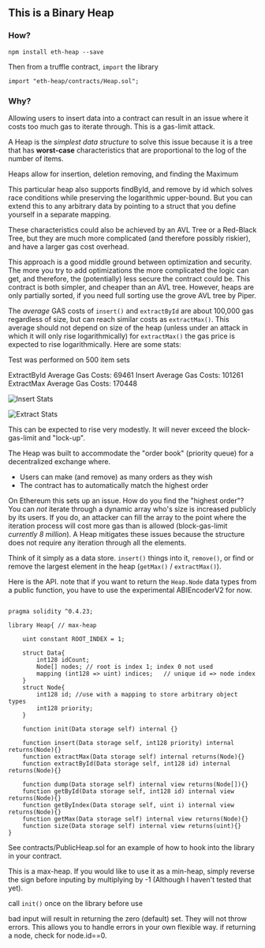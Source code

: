 ## This is a Binary Heap

### How?
```
npm install eth-heap --save
```
Then from a truffle contract, `import` the library
```solidity
import "eth-heap/contracts/Heap.sol";

```

### Why?

Allowing users to insert data into a contract can result in an issue where it costs too much gas to iterate through. This is a gas-limit attack.

A Heap is the *simplest data structure* to solve this issue because it is a tree that has **worst-case** characteristics that are proportional to the log of the number of items.

Heaps allow for insertion, deletion removing, and finding the Maximum

This particular heap also supports findById, and remove by id which solves race conditions while preserving the logarithmic upper-bound.
But you can extend this to any arbitrary data by pointing to a struct that you define yourself in a separate mapping.

These characteristics could also be achieved by an AVL Tree or a Red-Black Tree, but they are much more complicated (and therefore possibly riskier), and have a larger gas cost overhead.

This approach is a good middle ground between optimization and security. The more you try to add optimizations the more complicated the logic can get, and therefore, the (potentially) less secure the contract could be. This contract is both simpler, and cheaper than an AVL tree. However, heaps are only partially sorted, if you need full sorting use the grove AVL tree by Piper.

The *average* GAS costs of `insert()` and `extractById` are about 100,000 gas regardless of size, but can reach similar costs as `extractMax()`. This average should not depend on size of the heap (unless under an attack in which it will only rise logarithmically) for `extractMax()` the gas price is expected to rise logarithmically. Here are some stats:

Test was performed on 500 item sets

ExtractById Average Gas Costs:   69461
Insert Average Gas Costs:       101261
ExtractMax Average Gas Costs:   170448


![Insert Stats](https://raw.githubusercontent.com/zmitton/eth-heap/master/img/insertStats.png)

![Extract Stats](https://raw.githubusercontent.com/zmitton/eth-heap/master/img/extractStats.png)


This can be expected to rise very modestly. It will never exceed the block-gas-limit and "lock-up".

The Heap was built to accommodate the "order book" (priority queue) for a decentralized exchange where. 
  - Users can make (and remove) as many orders as they wish
  - The contract has to automatically match the highest order

On Ethereum this sets up an issue. How do you find the "highest order"? You can *not* iterate through a dynamic array who's size is increased publicly by its users. If you do, an attacker can fill the array to the point where the iteration process will cost more gas than is allowed (block-gas-limit *currently 8 million*). A Heap mitigates these issues because the structure does not require any iteration through all the elements.

Think of it simply as a data store. `insert()` things into it, `remove()`, or find or remove the largest element in the heap (`getMax()` / `extractMax()`).

Here is the API. note that if you want to return the `Heap.Node` data types from a public function, you have to use the experimental ABIEncoderV2 for now.

```solidity

pragma solidity ^0.4.23;

library Heap{ // max-heap

    uint constant ROOT_INDEX = 1;

    struct Data{
        int128 idCount;
        Node[] nodes; // root is index 1; index 0 not used
        mapping (int128 => uint) indices;   // unique id => node index
    }
    struct Node{
        int128 id; //use with a mapping to store arbitrary object types
        int128 priority;
    }

    function init(Data storage self) internal {}

    function insert(Data storage self, int128 priority) internal returns(Node){}
    function extractMax(Data storage self) internal returns(Node){}
    function extractById(Data storage self, int128 id) internal returns(Node){}

    function dump(Data storage self) internal view returns(Node[]){}
    function getById(Data storage self, int128 id) internal view returns(Node){}
    function getByIndex(Data storage self, uint i) internal view returns(Node){}
    function getMax(Data storage self) internal view returns(Node){}
    function size(Data storage self) internal view returns(uint){}
}

```
See contracts/PublicHeap.sol for an example of how to hook into the library in your contract.

This is a max-heap. If you would like to use it as a min-heap, simply reverse the sign before inputing by multiplying by -1 (Although I haven't tested that yet).

call `init()` once on the library before use

bad input will result in returning the zero (default) set. They will not throw errors. This allows you to handle errors in your own flexible way. if returning a node, check for node.id==0.
